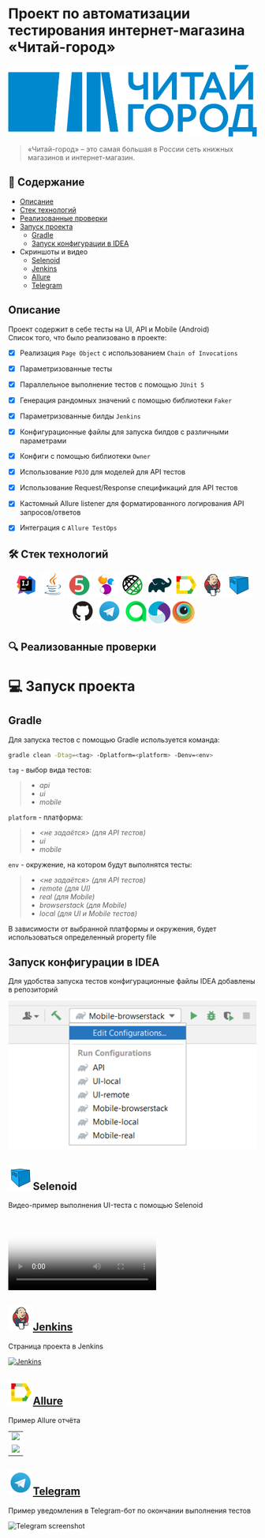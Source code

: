 # Проект по автоматизации тестирования интернет-магазина «Читай-город»

![chitai-gorod.png](https://raw.githubusercontent.com/gunnclappa/chitai-gorod-test-project/141d00405fd7686c0821ddb8edc0b484b4965688/external/chitai-gorod.png)
> «Читай-город» – это самая большая в России сеть книжных магазинов и интернет-магазин.

## :bookmark_tabs: Содержание
* <a href="#description">Описание</a>
* <a href="#stack">Cтек технологий</a>
* <a href="#object">Реализованные проверки</a>
* <a href="#launch">Запуск проекта</a>
   + <a href="#gradle-command">Gradle</a>
   + <a href="#idea-config">Запуск конфигурации в IDEA</a>
* <a>Скриншоты и видео</a>
  + <a href="#selenoid">Selenoid</a>
  + <a href="#jenkins">Jenkins</a>
  + <a href="#allure">Allure</a>
  + <a href="#telegram">Telegram</a>
  
## <a name="description">Описание</a>
Проект содержит в себе тесты на UI, API и Mobile (Android)\
Список того, что было реализовано в проекте:
- [x] Реализация `Page Object` с использованием `Chain of Invocations`
- [x] Параметризованные тесты
- [x] Параллельное выполнение тестов с помощью `JUnit 5`
- [x] Генерация рандомных значений с помощью библиотеки `Faker`
- [x] Параметризованные билды `Jenkins`
- [x] Конфигурационные файлы для запуска билдов с различными параметрами
- [x] Конфиги с помощью библиотеки `Owner`
- [x] Использование `POJO` для моделей для API тестов
- [x] Использование Request/Response спецификаций для API тестов
- [x] Кастомный Allure listener для форматированного логирования API запросов/ответов
- [x] Интеграция с `Allure TestOps`


<a id="stack"></a>
## :hammer_and_wrench: Cтек технологий
<div align="center">
<a href="https://www.jetbrains.com/idea/"><img alt="InteliJ IDEA" height="50" src="external/Intelij_IDEA.svg" width="50"/></a>
<a href="https://www.java.com/"><img alt="Java" height="50" src="external/Java.svg" width="50"/></a>
<a href="https://junit.org/junit5/"><img alt="JUnit 5" height="50" src="external/JUnit5.svg" width="50"/></a>
<a href="https://selenide.org/"><img alt="Selenide" height="50" src="external/Selenide.svg" width="50"/></a>
<a href="https://rest-assured.io/"><img alt="REST Assured" height="50" src="external/Rest-Assured.svg" width="50"/></a>
<a href="https://gradle.org/"><img alt="Gradle" height="50" src="external/Gradle.svg" width="50"/></a>
<a href="https://github.com/allure-framework/"><img alt="Allure" height="50" src="external/Allure.svg" width="50"/></a>
<a href="https://www.jenkins.io/"><img alt="Jenkins" height="50" src="external/Jenkins.svg" width="50"/></a>
<a href="https://aerokube.com/selenoid/"><img alt="Selenoid" height="50" src="external/Selenoid.svg" width="50"/></a>
<a href="https://github.com/"><img alt="GitHub" height="50" src="external/GitHub.svg" width="50"/></a>
<a href="https://telegram.org/"><img alt="Telegram" height="50" src="external/Telegram.svg" width="50"/></a>
<a href="https://qameta.io/"><img alt="Allure TestOps" height="50" src="external/Allure TestOps.svg" width="50/></a>
<a href="https://appium.io/"><img alt="Appium" height="45" src="external/Appium.svg" width="45"/></a>
<a href="https://www.browserstack.com/"><img alt="Browserstack" height="45" src="external/Browserstack.svg" width="45"/></a>
</div>

<a id="object"></a>
## :mag: Реализованные проверки

<a id="launch"></a>
# :computer: Запуск проекта
  
<a id="gradle-command"></a>
## Gradle
Для запуска тестов с помощью Gradle используется команда:
```bash
gradle clean -Dtag=<tag> -Dplatform=<platform> -Denv=<env>
```
`tag` - выбор вида тестов:
>- *api*
>- *ui*
>- *mobile*
  
`platform` - платформа:
>- *\<не задаётся\> (для API тестов)*
>- *ui*
>- *mobile*
  
`env` - окружение, на котором будут выполнятся тесты:
>- *\<не задаётся\> (для API тестов)*
>- *remote (для UI)*
>- *real (для Mobile)*
>- *browserstack (для Mobile)*
>- *local (для UI и Mobile тестов)*

В зависимости от выбранной платформы и окружения, будет использоваться определенный property file

<a id="idea-config"></a>  
## Запуск конфигурации в IDEA
Для удобства запуска тестов конфигурационные файлы IDEA добавлены в репозиторий
<p  align="center">
<img src="external/idea-conf.png" alt="IDEARunConfigurations" width="550">
</p>

<a id="selenoid"></a>
## <img alt="Selenoid" height="50" src="external/Selenoid.svg" width="50"/>Selenoid</a>

Видео-пример выполнения UI-теста с помощью Selenoid

<video src="https://user-images.githubusercontent.com/110110734/202859382-0d5509e0-a5a8-4c7f-9df0-9d8bcf16fc2f.mp4"
controls="controls" style="max-width: 730px;" poster="/external/logos/Selenoid.svg"></video>

<a id="jenkins"></a>
##  <a href="https://jenkins.autotests.cloud/job/chitai-gorod/"><img alt="Jenkins" height="50" src="external/Jenkins.svg" width="50"/>Jenkins</a>

Страница проекта в Jenkins

<a href="https://jenkins.autotests.cloud/job/chitai-gorod/"><img src="https://user-images.githubusercontent.com/110110734/202859544-d8c8b67d-1dcf-48b0-8d80-6170ec8f19a4.png" alt="Jenkins">
</a>

<a id="allure"></a>
## <a href="https://jenkins.autotests.cloud/job/chitai-gorod/allure/"><img alt="Allure" height="50" src="external/Allure.svg" width="50"/>Allure</a>

Пример Allure отчёта

<table>
    <tr>
        <td>
        <a href="https://user-images.githubusercontent.com/110110734/202859651-ba7db225-1307-42d1-a756-acb5ee53464a.png">
        <img src="https://user-images.githubusercontent.com/110110734/202859651-ba7db225-1307-42d1-a756-acb5ee53464a.png">
        </a>
        </td>
        </tr>
        <tr>
        <td>
        <a href="https://user-images.githubusercontent.com/110110734/202859732-4dc2727f-69bf-4828-9d87-08ead0eb67e4.png">
        <img src="https://user-images.githubusercontent.com/110110734/202859732-4dc2727f-69bf-4828-9d87-08ead0eb67e4.png">
        </a>
        </td>
</table>

<a id="telegram"></a>
## <a href="https://t.me/chitai_gorod_tests_bot"><img alt="Telegram" height="50" src="external/Telegram.svg" width="50"/>Telegram</a>

Пример уведомления в Telegram-бот по окончании выполнения тестов

![Telegram screenshot](https://user-images.githubusercontent.com/110110734/202859925-48e64223-96aa-41b1-9a32-2ca475a547c5.png)
